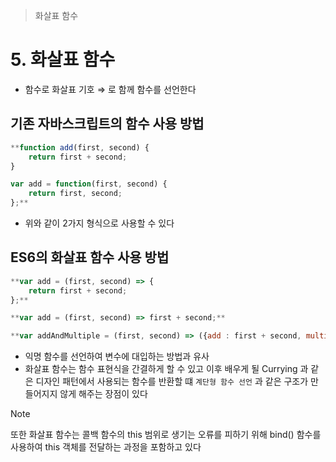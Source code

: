 > 화살표 함수

# 5. 화살표 함수

- 함수로 화살표 기호 ⇒ 로 함께 함수를 선언한다

## 기존 자바스크립트의 함수 사용 방법

```jsx
**function add(first, second) {
    return first + second;
}

var add = function(first, second) {
    return first, second;
};**
```

- 위와 같이 2가지 형식으로 사용할 수 있다

## ES6의 화살표 함수 사용 방법

```jsx
**var add = (first, second) => {
    return first + second;
};**

**var add = (first, second) => first + second;**

**var addAndMultiple = (first, second) => ({add : first + second, multiply : first * second});**
```

- 익명 함수를 선언하여 변수에 대입하는 방법과 유사
- 화살표 함수는 함수 표현식을 간결하게 할 수 있고 이후 배우게 될 Currying 과 같은 디자인 패턴에서 사용되는 함수를 반환할 떄 `계단형 함수 선언` 과 같은 구조가 만들어지지 않게 해주는 장점이 있다

> [!NOTE]
> 또한 화살표 함수는 콜백 함수의 this 범위로 생기는 오류를 피하기 위해 bind() 함수를 사용하여 this 객체를 전달하는 과정을 포함하고 있다